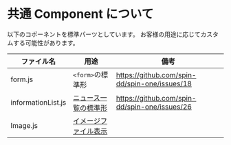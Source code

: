 # 共通 Component について

以下のコポーネントを標準パーツとしています。
お客様の用途に応じてカスタムする可能性があります。

| ファイル名         | 用途                                | 備考                                            |
| ------------------ | ----------------------------------- | ----------------------------------------------- |
| form.js            | `<form>`の標準形                    | <https://github.com/spin-dd/spin-one/issues/18> |
| informationList.js | [ニュース一覧の標準形](newslist.md) | <https://github.com/spin-dd/spin-one/issues/26> |
| Image.js | [イメージファイル表示](./Image.md) |  |

